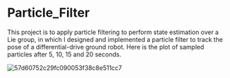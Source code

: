# Particle_Filter
 This project is to apply particle filtering to perform state estimation over a Lie group, in which I designed and implemented a particle filter to track the pose of  a differential-drive ground robot.
 Here is the plot of sampled particles after 5, 10, 15 and 20 seconds.
 
 ![57d60752c29fc090053f38c8e511cc7](https://github.com/PingpingL/Particle_Filter/assets/118013785/56fb588d-84c7-4e40-90ac-e82a25e2f3fe)
